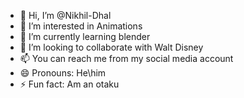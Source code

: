 - 👋 Hi, I’m @Nikhil-Dhal
- 👀 I’m interested in Animations
- 🌱 I’m currently learning blender
- 💞️ I’m looking to collaborate with Walt Disney
- 📫 You can reach me from my social media account
- 😄 Pronouns: He\him
- ⚡ Fun fact: Am an otaku

<!---
Nikhil-Dhal/Nikhil-Dhal is a ✨ special ✨ repository because its `README.md` (this file) appears on your GitHub profile.
You can click the Preview link to take a look at your changes.
--->

